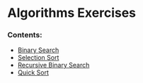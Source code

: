 # Algorithms Exercises
### Contents:
- [Binary Search](https://github.com/GalalMohammed/AlgorithmsExercises/blob/main/BinarySearch/main.py)
- [Selection Sort](https://github.com/GalalMohammed/AlgorithmsExercises/blob/main/SelectionSort/main.py)
- [Recursive Binary Search](https://github.com/GalalMohammed/AlgorithmsExercises/blob/main/RecursiveBinarySearch/main.py)
- [Quick Sort](https://github.com/GalalMohammed/AlgorithmsExercises/blob/main/QuickSort/main.py)